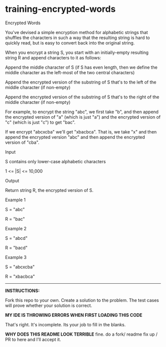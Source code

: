 # training-encrypted-words

Encrypted Words

You've devised a simple encryption method for alphabetic strings that shuffles the characters in such a way that the resulting string is hard to quickly read, but is easy to convert back into the original string.

When you encrypt a string S, you start with an initially-empty resulting string R and append characters to it as follows:

Append the middle character of S (if S has even length, then we define the middle character as the left-most of the two central characters)

Append the encrypted version of the substring of S that's to the left of the middle character (if non-empty)

Append the encrypted version of the substring of S that's to the right of the middle character (if non-empty)

For example, to encrypt the string "abc", we first take "b", and then append the encrypted version of "a" (which is just "a") and the encrypted version of "c" (which is just "c") to get "bac".

If we encrypt "abcxcba" we'll get "xbacbca". That is, we take "x" and then append the encrypted version "abc" and then append the encrypted version of "cba".

Input

S contains only lower-case alphabetic characters

1 <= |S| <= 10,000

Output

Return string R, the encrypted version of S.

Example 1

S = "abc"

R = "bac"

Example 2

S = "abcd"

R = "bacd"

Example 3

S = "abcxcba"

R = "xbacbca"


---
**INSTRUCTIONS:**

Fork this repo to your own. Create a solution to the problem. The test cases will prove whether your solution is correct.


**MY IDE IS THROWING ERRORS WHEN FIRST LOADING THIS CODE**

That's right. It's incomplete. Its your job to fill in the blanks.

**WHY DOES THIS README LOOK TERRIBLE**
fine. do a fork/ readme fix up / PR to here and I'll accept it.